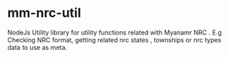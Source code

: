 # mm-nrc-util
NodeJs Utility library for utility functions related with Myanamr NRC . E.g Checking NRC format, getting related nrc states , townships or nrc types data to use as meta.
